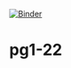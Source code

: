 [![Binder](https://mybinder.org/badge_logo.svg)](https://mybinder.org/v2/gh/timobaumann/pg1-22/HEAD)

# pg1-22
